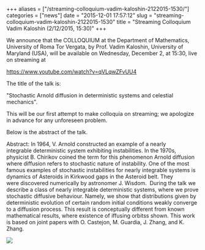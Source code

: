+++
aliases = ["/streaming-colloquium-vadim-kaloshin-2122015-1530/"]
categories = ["news"]
date = "2015-12-01 17:57:12"
slug = "streaming-colloquium-vadim-kaloshin-2122015-1530"
title = "Streaming Colloquium Vadim Kaloshin (2/12/2015, 15:30)"
+++
<div id=":c6a" class="ii gt m1515eadff304fb9b adP adO">

<div id=":c6b" class="a3s">

<div dir="ltr">

<div class="gmail_quote">

We announce that the COLLOQUIUM at the Department of Mathematics,
University of Roma Tor Vergata, by Prof. Vadim Kaloshin, University of
Maryland (USA), will be available on Wednesday, December 2, at 15:30,
live on streaming at

<https://www.youtube.com/watch?v=qVLqwZFvUU4>

The title of the talk is:

"Stochastic Arnold diffusion in deterministic systems and celestial
mechanics".

This will be our first attempt to make colloquia on streaming; we
apologize in advance for any unforeseen problem.

Below is the abstract of the talk.

Abstract: In 1964, V. Arnold constructed an example of a nearly
integrable deterministic system exhibiting instabilities. In the 1970s,
physicist B. Chirikov coined the term for this phenomenon Arnold
diffusion where diffusion refers to stochastic nature of instability.
One of the most famous examples of stochastic instabilities for nearly
integrable systems is dynamics of Asteroids in Kirkwood gaps in the
Asteroid belt. They were discovered numerically by astronomer J. Wisdom.
 During the talk we describe a class of nearly integrable
deterministic systems, where we prove stochastic diffusive
behaviour. Namely, we show that distributions given by deterministic
evolution of certain random initial conditions weakly converge to a
diffusion process. This result is conceptually different from known
mathematical results, where existence of iffusing orbitss shown. This
work is based on joint papers with O. Castejon, M. Guardia, J. Zhang,
and K. Zhang.

<div class="yj6qo ajU">

<div id=":3md" class="ajR">

<img src="https://ssl.gstatic.com/ui/v1/icons/mail/images/cleardot.gif" class="ajT" />

</div>

</div>

</div>

</div>

</div>

</div>

<div id=":c4l" class="hq gt a10">

</div>
